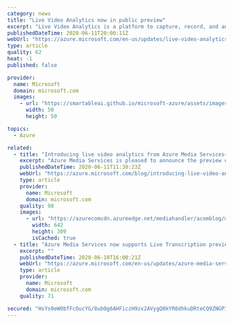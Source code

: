 ```yaml
---
category: news
title: "Live Video Analytics now in public preview"
excerpt: "Live Video Analytics is a platform to capture, record, and analyze live video and publish the results (video and/or video analytics), enabling intelligent video applications."
publishedDateTime: 2020-06-11T20:00:11Z
webUrl: "https://azure.microsoft.com/en-us/updates/live-video-analytics-now-in-public-preview/"
type: article
quality: 62
heat: -1
published: false

provider:
  name: Microsoft
  domain: microsoft.com
  images:
    - url: "https://smartableai.github.io/microsoft-azure/assets/images/organizations/microsoft.com-50x50.jpg"
      width: 50
      height: 50

topics:
  - Azure

related:
  - title: "Introducing live video analytics from Azure Media Services—now in preview"
    excerpt: "Azure Media Services is pleased to announce the preview of a new platform capability called Live Video Analytics, or in short, LVA. LVA provides a platform for you to build hybrid applications with video analytics capabilities. The platform offers the capability of capturing, recording, and analyzing"
    publishedDateTime: 2020-06-11T11:30:23Z
    webUrl: "https://azure.microsoft.com/blog/introducing-live-video-analytics-on-iot-edge-now-in-preview/"
    type: article
    provider:
      name: Microsoft
      domain: microsoft.com
    quality: 98
    images:
      - url: "https://azurecomcdn.azureedge.net/mediahandler/acomblog/media/Default/blog/7ca46f3e-646d-4280-8e23-ff4336ba416d.png"
        width: 642
        height: 309
        isCached: true
  - title: "Azure Media Services now supports Live Transcription preview in additional regions"
    excerpt: ""
    publishedDateTime: 2020-06-10T16:00:21Z
    webUrl: "https://azure.microsoft.com/en-us/updates/azure-media-services-now-supports-live-transcription-preview-in-additional-regions/"
    type: article
    provider:
      name: Microsoft
      domain: microsoft.com
    quality: 71

secured: "HsYs0eW0bfFcOucYG/8ubOg6AHFiczH9zx2AVygQ0kYR0dhkuDRteCQ9ZNGPI0SQZ3+q9Z9PstO9aCWC3aKy3++5iwYjUJ9bgkdQ30B98P51Hv0E2LHBq1cbN8B7yI8WjkSbaIHjC/22RIcCUsL8dvNI4Suay2m9HjJHaCfEcjjMXbSEqgi/0kucnpTXCFC2JhB6qTLkiGElq21LrSDOQTnCzQnfY2FLsefBL+gayQ5UPFxpfIaX3ASxAFbIp+4xAe+9xryN/gNuDc7BVU+iJLGKLvFkZMmt/oHVTBcp1lTGp+LiY/qIsn3U9ZO7ayDwre5DxmWh4zA0/h+ZDcp+lg==;5PDnYG9aWWcEqfYZjj0nNg=="
---
```


